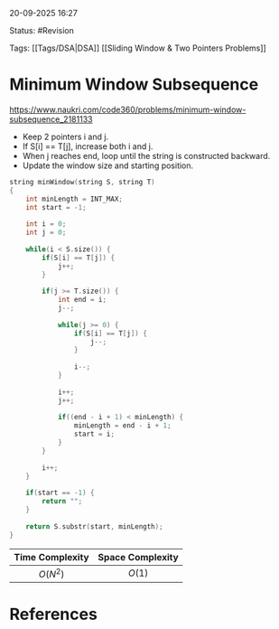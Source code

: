 20-09-2025  16:27

Status: #Revision 

Tags: [[Tags/DSA|DSA]] [[Sliding Window & Two Pointers Problems]]

# Minimum Window Subsequence

https://www.naukri.com/code360/problems/minimum-window-subsequence_2181133

- Keep 2 pointers i and j.
- If S[i] == T[j], increase both i and j.
- When j reaches end, loop until the string is constructed backward.
- Update the window size and starting position.

```cpp
string minWindow(string S, string T)
{
	int minLength = INT_MAX;
	int start = -1;
	
	int i = 0;
	int j = 0;
	
	while(i < S.size()) {
		if(S[i] == T[j]) {
			j++;
		}
		
		if(j >= T.size()) {
			int end = i;
			j--;
			
			while(j >= 0) {
				if(S[i] == T[j]) {
					j--;	
				}
				
				i--;
			}
			
			i++;
			j++;
			
			if((end - i + 1) < minLength) {
				minLength = end - i + 1;
				start = i;
			}
		}
		
		i++;
	}
	
	if(start == -1) {
		return "";
	}
	
	return S.substr(start, minLength);
}
```

| **Time Complexity** | **Space Complexity** |
| :-----------------: | :------------------: |
|      $O(N^2)$       |        $O(1)$        |





# References